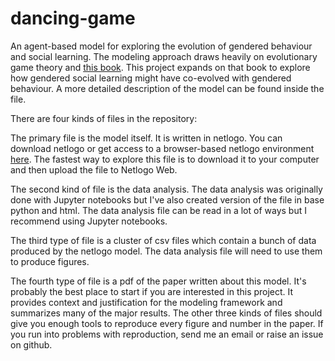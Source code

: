 # dancing-game
An agent-based model for exploring the evolution of gendered behaviour and social learning. The modeling approach draws heavily
on evolutionary game theory and [this book](https://oxford.universitypressscholarship.com/view/10.1093/oso/9780198789970.001.0001/oso-9780198789970).
This project expands on that book to explore how gendered social learning might have co-evolved with gendered behaviour. A more detailed description of the model
can be found inside the file.

There are four kinds of files in the repository:

The primary file is the model itself. It is written in netlogo.
You can download netlogo or get access to a browser-based netlogo environment [here](https://www.netlogoweb.org/). The fastest way to explore this file is to download it to your computer and then upload the file to Netlogo Web.

The second kind of file is the data analysis. The data analysis was originally done with Jupyter notebooks but I've also created version of the file in base python and html. The data analysis file can be read in a lot of ways but I recommend using Jupyter notebooks.

The third type of file is a cluster of csv files which contain a bunch of data produced by the netlogo model. The data analysis file will need to use them to produce figures.

The fourth type of file is a pdf of the paper written about this model. It's probably the best place to start if you are interested in this project. It provides context and justification for the modeling framework and summarizes many of the major results. The other three kinds of files should give you enough tools to reproduce every figure and number in the paper. If you run into problems with reproduction, send me an email or raise an issue on github.
